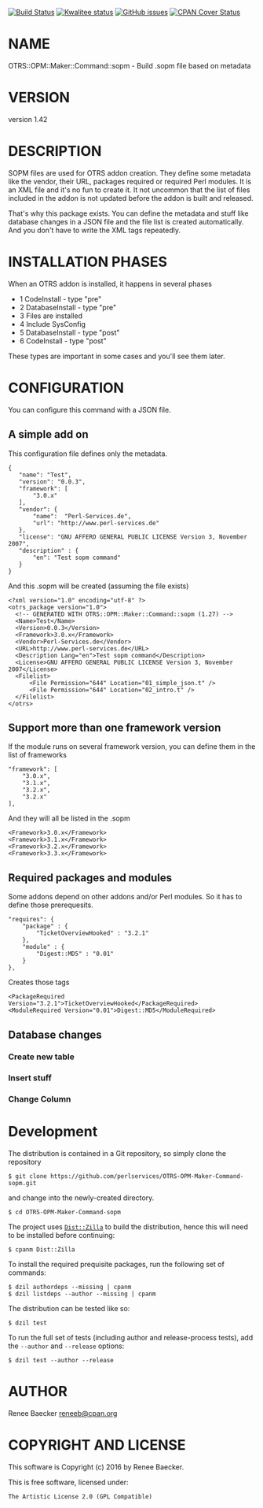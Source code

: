 [![Build Status](https://travis-ci.org/perlservices/OTRS-OPM-Maker-Command-sopm.svg?branch=master)](https://travis-ci.org/perlservices/OTRS-OPM-Maker-Command-sopm)
[![Kwalitee status](http://cpants.cpanauthors.org/dist/OTRS-OPM-Maker-Command-sopm.png)](https://cpants.cpanauthors.org/dist/OTRS-OPM-Maker-Command-sopm)
[![GitHub issues](https://img.shields.io/github/issues/perlservices/OTRS-OPM-Maker-Command-sopm.svg)](https://github.com/perlservices/OTRS-OPM-Maker-Command-sopm/issues)
[![CPAN Cover Status](https://cpancoverbadge.perl-services.de/OTRS-OPM-Maker-Command-sopm-1.42)](https://cpancoverbadge.perl-services.de/OTRS-OPM-Maker-Command-sopm-1.42)

# NAME

OTRS::OPM::Maker::Command::sopm - Build .sopm file based on metadata

# VERSION

version 1.42

# DESCRIPTION

SOPM files are used for OTRS addon creation. They define some metadata like the vendor, their URL, packages required or required Perl modules. 
It is an XML file and it's no fun to create it. It not uncommon that the list of files included in the addon is not updated before the addon is built and released.

That's why this package exists. You can define the metadata and stuff like database changes in a JSON file and the file list is created automatically. And you don't have to write the XML tags repeatedly.

# INSTALLATION PHASES

When an OTRS addon is installed, it happens in several phases

- 1 CodeInstall - type "pre"
- 2 DatabaseInstall - type "pre"
- 3 Files are installed
- 4 Include SysConfig
- 5 DatabaseInstall - type "post"
- 6 CodeInstall - type "post"

These types are important in some cases and you'll see them later.

# CONFIGURATION

You can configure this command with a JSON file.

## A simple add on

This configuration file defines only the metadata.

    {
       "name": "Test",
       "version": "0.0.3",
       "framework": [
           "3.0.x"
       ],
       "vendor": {
           "name":  "Perl-Services.de",
           "url": "http://www.perl-services.de"
       },
       "license": "GNU AFFERO GENERAL PUBLIC LICENSE Version 3, November 2007",
       "description" : {
           "en": "Test sopm command"
       }
    }

And this .sopm will be created (assuming the file exists)

    <?xml version="1.0" encoding="utf-8" ?>
    <otrs_package version="1.0">
      <!-- GENERATED WITH OTRS::OPM::Maker::Command::sopm (1.27) -->
      <Name>Test</Name>
      <Version>0.0.3</Version>
      <Framework>3.0.x</Framework>
      <Vendor>Perl-Services.de</Vendor>
      <URL>http://www.perl-services.de</URL>
      <Description Lang="en">Test sopm command</Description>
      <License>GNU AFFERO GENERAL PUBLIC LICENSE Version 3, November 2007</License>
      <Filelist>
          <File Permission="644" Location="01_simple_json.t" />
          <File Permission="644" Location="02_intro.t" />
      </Filelist>
    </otrs>

## Support more than one framework version

If the module runs on several framework version, you can define them in the list of frameworks

    "framework": [
        "3.0.x",
        "3.1.x",
        "3.2.x",
        "3.2.x"
    ],

And they will all be listed in the .sopm

    <Framework>3.0.x</Framework>
    <Framework>3.1.x</Framework>
    <Framework>3.2.x</Framework>
    <Framework>3.3.x</Framework>

## Required packages and modules

Some addons depend on other addons and/or Perl modules. So it has to define those prerequesits.

    "requires": {
        "package" : {
            "TicketOverviewHooked" : "3.2.1"
        },
        "module" : {
            "Digest::MD5" : "0.01"
        }
    },

Creates those tags

    <PackageRequired Version="3.2.1">TicketOverviewHooked</PackageRequired>
    <ModuleRequired Version="0.01">Digest::MD5</ModuleRequired>

## Database changes

### Create new table

### Insert stuff

### Change Column



# Development

The distribution is contained in a Git repository, so simply clone the
repository

```
$ git clone https://github.com/perlservices/OTRS-OPM-Maker-Command-sopm.git
```

and change into the newly-created directory.

```
$ cd OTRS-OPM-Maker-Command-sopm
```

The project uses [`Dist::Zilla`](https://metacpan.org/pod/Dist::Zilla) to
build the distribution, hence this will need to be installed before
continuing:

```
$ cpanm Dist::Zilla
```

To install the required prequisite packages, run the following set of
commands:

```
$ dzil authordeps --missing | cpanm
$ dzil listdeps --author --missing | cpanm
```

The distribution can be tested like so:

```
$ dzil test
```

To run the full set of tests (including author and release-process tests),
add the `--author` and `--release` options:

```
$ dzil test --author --release
```

# AUTHOR

Renee Baecker <reneeb@cpan.org>

# COPYRIGHT AND LICENSE

This software is Copyright (c) 2016 by Renee Baecker.

This is free software, licensed under:

    The Artistic License 2.0 (GPL Compatible)
